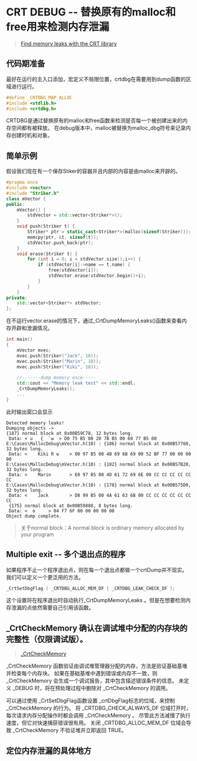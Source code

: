 # CRT DEBUG -- 替换原有的malloc和free用来检测内存泄漏

> [Find memory leaks with the CRT library](https://docs.microsoft.com/en-us/visualstudio/debugger/finding-memory-leaks-using-the-crt-library?view=vs-2022)

## 代码期准备

最好在运行的主入口添加，宏定义不局限位置，crtdbg在需要用到dump函数的区域进行运行。
```c++
#define _CRTDBG_MAP_ALLOC
#include <stdlib.h>
#include <crtdbg.h>
```

CRTDBG是通过替换原有的malloc和free函数来检测是否每一个被创建出来的内存空间都有被释放。
在debug版本中，malloc被替换为malloc_dbg符号来记录内存创建时机和对象。

## 简单示例

假设我们现在有一个保存Stiker的容器并且内部的内容是由malloc来开辟的。
```c++
#pragma once
#include <vector>
#include "Striker.h"
class mVector {
public:
	mVector() {
		stdVector = std::vector<Striker*>();
	}
	void push(Striker t) {
		Striker* ptr = static_cast<Striker*>(malloc(sizeof(Striker)));
		memcpy(ptr, &t, sizeof(t));
		stdVector.push_back(ptr);
	}
	void erase(Striker t) {
		for (int i = 0; i < stdVector.size();i++) {
			if (stdVector[i]->name == t.name) {
				free(stdVector[i]);
				stdVector.erase(stdVector.begin()+i);
			}
		}
	}
private:
	std::vector<Striker*> stdVector;
};
```

在不运行vector.erase的情况下，通过_CrtDumpMemoryLeaks()函数来查看内存开辟和泄漏情况。
```c++
int main()
{
    mVector mvec;
	mvec.push(Striker("Jack", 18));
	mvec.push(Striker("Marin", 18));
	mvec.push(Striker("Kiki", 18));
	
	//-------dump memory once-----
	std::cout << "Memory leak test" << std::endl;
	_CrtDumpMemoryLeaks();
    ...
}

```

此时输出窗口会显示
```
Detected memory leaks!
Dumping objects ->
{187} normal block at 0x00B59C78, 12 bytes long.
 Data: < u   {  `w  > D0 75 B5 00 20 7B B5 00 60 77 B5 00 
E:\Cases\MallocDebug\mVector.h(10) : {186} normal block at 0x00B57760, 32 bytes long.
 Data: <    Kiki R w    > 00 97 B5 00 4B 69 6B 69 00 52 BF 77 00 00 00 00 
E:\Cases\MallocDebug\mVector.h(10) : {182} normal block at 0x00B57B20, 32 bytes long.
 Data: <    Marin       > E0 97 B5 00 4D 61 72 69 6E 00 CC CC CC CC CC CC 
E:\Cases\MallocDebug\mVector.h(10) : {178} normal block at 0x00B575D0, 32 bytes long.
 Data: <    Jack        > D8 99 B5 00 4A 61 63 6B 00 CC CC CC CC CC CC CC 
 {175} normal block at 0x00B59888, 8 bytes long.
 Data: <  o     > 04 F7 6F 00 00 00 00 00 
Object dump complete.
```

> 关于normal block：A normal block is ordinary memory allocated by your program

## Multiple exit -- 多个退出点的程序

如果程序不止一个程序退出点，则在每一个退出点都做一个crtDump并不现实。我们可以定义一个更泛用的方法。
```c++
_CrtSetDbgFlag ( _CRTDBG_ALLOC_MEM_DF | _CRTDBG_LEAK_CHECK_DF );
```
这个设置将在程序退出时自动执行_CrtDumpMemoryLeaks 。但是在想要检测内存泄漏的点依然需要自己引用该函数。

## _CrtCheckMemory 确认在调试堆中分配的内存块的完整性（仅限调试版）。

> [_CrtCheckMemory](https://docs.microsoft.com/zh-cn/cpp/c-runtime-library/reference/crtcheckmemory?view=msvc-170)

_CrtCheckMemory 函数验证由调试堆管理器分配的内存，方法是验证基础基堆并检查每个内存块。 如果在基础基堆中遇到错误或内存不一致，则 _CrtCheckMemory 会生成一个调试报告，其中包含描述错误条件的信息。 未定义 _DEBUG 时，将在预处理过程中删除对 _CrtCheckMemory 的调用。

可以通过使用 _CrtSetDbgFlag函数设置 _crtDbgFlag标志的位域，来控制 _CrtCheckMemory 的行为。 将 _CRTDBG_CHECK_ALWAYS_DF 位域打开时，每次请求内存分配操作时都会调用 _CrtCheckMemory 。 尽管此方法减慢了执行速度，但它对快速捕获错误很有用。 关闭 _CRTDBG_ALLOC_MEM_DF 位域会导致 _CrtCheckMemory 不验证堆并立即返回 TRUE。

## 定位内存泄漏的具体地方

